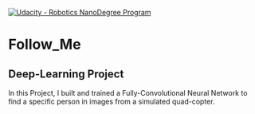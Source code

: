 [![Udacity - Robotics NanoDegree Program](https://s3-us-west-1.amazonaws.com/udacity-robotics/Extra+Images/RoboND_flag.png)](https://www.udacity.com/robotics)
# Follow_Me
## Deep-Learning Project
In this Project, I built and trained a Fully-Convolutional Neural Network to find a specific person in images from a simulated quad-copter.

